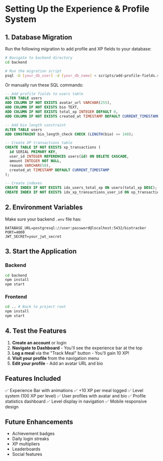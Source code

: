 # Setting Up the Experience & Profile System

## 1. Database Migration

Run the following migration to add profile and XP fields to your database:

```bash
# Navigate to backend directory
cd backend

# Run the migration script
psql -U [your_db_user] -d [your_db_name] < scripts/add-profile-fields.sql
```

Or manually run these SQL commands:

```sql
-- Add profile fields to users table
ALTER TABLE users
ADD COLUMN IF NOT EXISTS avatar_url VARCHAR(255),
ADD COLUMN IF NOT EXISTS bio TEXT,
ADD COLUMN IF NOT EXISTS total_xp INTEGER DEFAULT 0,
ADD COLUMN IF NOT EXISTS created_at TIMESTAMP DEFAULT CURRENT_TIMESTAMP;

-- Add bio length constraint
ALTER TABLE users
ADD CONSTRAINT bio_length_check CHECK (LENGTH(bio) <= 140);

-- Create XP transactions table
CREATE TABLE IF NOT EXISTS xp_transactions (
  id SERIAL PRIMARY KEY,
  user_id INTEGER REFERENCES users(id) ON DELETE CASCADE,
  amount INTEGER NOT NULL,
  reason VARCHAR(50),
  created_at TIMESTAMP DEFAULT CURRENT_TIMESTAMP
);

-- Create indexes
CREATE INDEX IF NOT EXISTS idx_users_total_xp ON users(total_xp DESC);
CREATE INDEX IF NOT EXISTS idx_xp_transactions_user_id ON xp_transactions(user_id);
```

## 2. Environment Variables

Make sure your backend `.env` file has:

```env
DATABASE_URL=postgresql://user:password@localhost:5432/biotracker
PORT=4000
JWT_SECRET=your_jwt_secret
```

## 3. Start the Application

### Backend
```bash
cd backend
npm install
npm start
```

### Frontend
```bash
cd .. # Back to project root
npm install
npm start
```

## 4. Test the Features

1. **Create an account** or login
2. **Navigate to Dashboard** - You'll see the experience bar at the top
3. **Log a meal** via the "Track Meal" button - You'll gain 10 XP!
4. **Visit your profile** from the navigation menu
5. **Edit your profile** - Add an avatar URL and bio

## Features Included

✅ Experience Bar with animations
✅ +10 XP per meal logged
✅ Level system (100 XP per level)
✅ User profiles with avatar and bio
✅ Profile statistics dashboard
✅ Level display in navigation
✅ Mobile responsive design

## Future Enhancements

- Achievement badges
- Daily login streaks
- XP multipliers
- Leaderboards
- Social features
